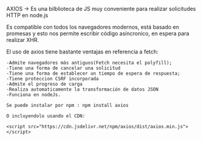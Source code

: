 AXIOS -> Es una bilblioteca de JS muy conveniente para realizar solicitudes HTTP en node.js

Es compatible con todos los navegadores modernos, está basado en promesas y esto nos permite escribir código asíncronico, en espera para realizar XHR.

El uso de axios tiene bastante ventajas en referencia a fetch:

    -Admite navegadores más antiguos(Fetch necesita el polyfill);
    -Tiene una forma de cancelar una solicitud
    -Tiene una forma de establecer un tiempo de espera de respuesta;
    -Tiene proteccion CSRF incorporada
    -Admite el progreso de carga 
    -Realiza automaticamente la transformación de datos JSON 
    -Funciona en nodeJs.

    Se puede instalar por npm : npm install axios

    O incluyendolo usando el CDN: 

    <script src="https://cdn.jsdelivr.net/npm/axios/dist/axios.min.js"></script>



